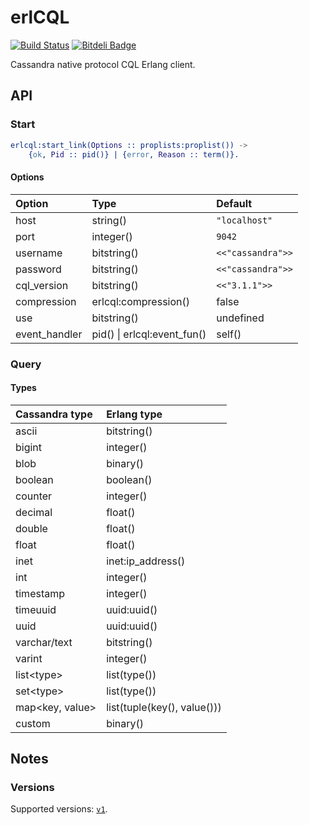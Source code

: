 # erlCQL

[![Build Status][travis_ci_image]][travis_ci]
[![Bitdeli Badge][bitdeli_image]][bitdeli]

Cassandra native protocol CQL Erlang client.

## API

### Start

``` erlang
erlcql:start_link(Options :: proplists:proplist()) ->
    {ok, Pid :: pid()} | {error, Reason :: term()}.
```

#### Options

| Option        | Type                            | Default           |
|:------------- |:------------------------------- |:----------------- |
| host          | string()                        | `"localhost"`     |
| port          | integer()                       | `9042`            |
| username      | bitstring()                     | `<<"cassandra">>` |
| password      | bitstring()                     | `<<"cassandra">>` |
| cql_version   | bitstring()                     | `<<"3.1.1">>`     |
| compression   | erlcql:compression()            | false             |
| use           | bitstring()                     | undefined         |
| event_handler | pid() &#124; erlcql:event_fun() | self()            |

### Query

#### Types

| Cassandra type        | Erlang type                 |
|:--------------------- |:--------------------------- |
| ascii                 | bitstring()                 |
| bigint                | integer()                   |
| blob                  | binary()                    |
| boolean               | boolean()                   |
| counter               | integer()                   |
| decimal               | float()                     |
| double                | float()                     |
| float                 | float()                     |
| inet                  | inet:ip_address()           |
| int                   | integer()                   |
| timestamp             | integer()                   |
| timeuuid              | uuid:uuid()                 |
| uuid                  | uuid:uuid()                 |
| varchar/text          | bitstring()                 |
| varint                | integer()                   |
| list&lt;type&gt;      | list(type())                |
| set&lt;type&gt;       | list(type())                |
| map&lt;key, value&gt; | list(tuple(key(), value())) |
| custom                | binary()                    |

## Notes

### Versions

Supported versions: [`v1`][proto_v1].

[travis_ci]: https://travis-ci.org/rpt/erlcql
[travis_ci_image]: https://travis-ci.org/rpt/erlcql.png
[bitdeli]: https://bitdeli.com/free
[bitdeli_image]: https://d2weczhvl823v0.cloudfront.net/rpt/erlcql/trend.png
[proto_v1]:
https://raw.github.com/apache/cassandra/trunk/doc/native_protocol_v1.spec

